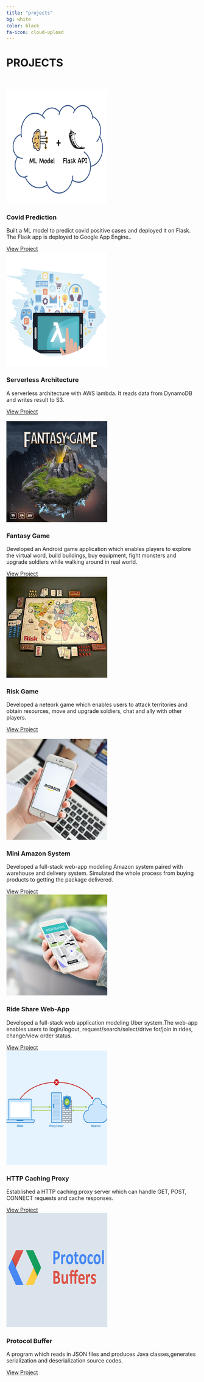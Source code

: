 ```yaml
---
title: "projects"
bg: white
color: black
fa-icon: cloud-upload
---
```


<div id="projects">
<h1 class="heading">PROJECTS</h1>
<br><br>
<div class="row ">  
    <div class="col-md-6" style="visibility:hidden animation-name:none;">
        <div class="project shadow-large">
            <div class="project-image">
                <img src="img/covid.jpg" width="265px" height = "300px"/>
            </div>
            <div class="project-info">
                <h3>Covid Prediction</h3>
                <p>Built a ML model to predict covid positive cases and deployed it on Flask. The Flask app is deployed to Google App Engine..
                </p>
                <a href="https://github.com/yueyang0115/covid-prediction-ML-flask-app-on-GAE">View Project</a>       
            </div>
        </div>
    </div>
    <div class="col-md-6" style="visibility:hidden animation-name:none;">
        <div class="project shadow-large">
            <div class="project-image">
                <img src="img/aws.jpg" width="265px" height = "300px" />
            </div>
            <div class="project-info">
                <h3>Serverless Architecture</h3>
                <p>A serverless architecture with AWS lambda. It reads data from DynamoDB and writes result to S3.
                </p>
                <a href="https://github.com/yueyang0115/serverless-architecture-with-AWS-Lambda">View Project</a>       
            </div>
            <br>
        </div>
    </div>
</div>
<div class="row ">  
    <div class="col-md-6" style="visibility:hidden animation-name:none;">
        <div class="project shadow-large">
            <div class="project-image">
                <img src="img/fantasy.jpg" width="265px"/>
            </div>
            <div class="project-info">
                <h3>Fantasy Game</h3>
                <p>Developed an Android game application which enables players to explore the virtual word, build buildings, buy equipment, fight monsters and upgrade soldiers while walking around in real world.
                </p>
                <a href="https://github.com/yueyang0115/Fantasy-Game">View Project</a>       
            </div>
        </div>
    </div>
    <div class="col-md-6" style="visibility:hidden animation-name:none;">
        <div class="project shadow-large">
            <div class="project-image">
                <img src="img/RISK.jpg" width="265px" />
            </div>
            <div class="project-info">
                <h3>Risk Game</h3>
                <p>Developed a neteork game which enables users to attack territories and obtain resources, move and upgrade soldiers, chat and ally with other players.
                </p>
                <a href="https://github.com/yueyang0115/RISK-Game">View Project</a>       
            </div>
            <br>
        </div>
    </div>
</div>
<div class="row ">  
    <div class="col-md-6" style="visibility:hidden animation-name:none;">
        <div class="project shadow-large">
            <div class="project-image">
                <img src="img/amazon.jpg" width="265px"/>
            </div>
            <div class="project-info">
                <h3>Mini Amazon System</h3>
                <p>Developed a full-stack web-app modeling Amazon system paired with warehouse and delivery system. Simulated the whole process from buying products to getting the package delivered.
                </p>
                <a href="https://github.com/yueyang0115/Mini-Amazon">View Project</a>       
            </div>
        </div>
    </div>
    <div class="col-md-6" style="visibility:hidden animation-name:none;">
        <div class="project shadow-large">
            <div class="project-image">
                <img src="img/ride.jpg" width="265px"/>
            </div>
            <div class="project-info">
                <h3>Ride Share Web-App</h3>
                <p>Developed a full-stack web application modeling Uber system.The web-app enables users to login/logout, request/search/select/drive for/join in rides, change/view order status.
                </p>
                <a href="https://github.com/yueyang0115/Ride-Sharing-Service-Web-App">View Project</a>       
            </div>
        </div>
    </div>
</div>
<div class="row ">  
    <div class="col-md-6" style="visibility:hidden animation-name:none;">
        <div class="project shadow-large">
            <div class="project-image">
                <img src="img/proxy.png" width="265px" height = "300px"/>
            </div>
            <div class="project-info">
                <h3>HTTP Caching Proxy</h3>
                <p>Established a HTTP caching proxy server which can handle GET, POST, CONNECT requests and cache responses.
                </p>
                <a href="https://github.com/yueyang0115/HTTP-Caching-Proxy">View Project</a>       
            </div>
        </div>
    </div>
    <div class="col-md-6" style="visibility:hidden animation-name:none;">
        <div class="project shadow-large">
            <div class="project-image">
                <img src="img/protocol.png" width="265px" height = "300px"/>
            </div>
            <div class="project-info">
                <h3>Protocol Buffer</h3>
                <p>A program which reads in JSON files and produces Java classes,generates serialization and deserialization source codes.
                </p>
                <a href="https://github.com/yueyang0115/Mini-Google-Protocol-Buffer">View Project</a>       
            </div>
        </div>
    </div>
</div>

</div>
